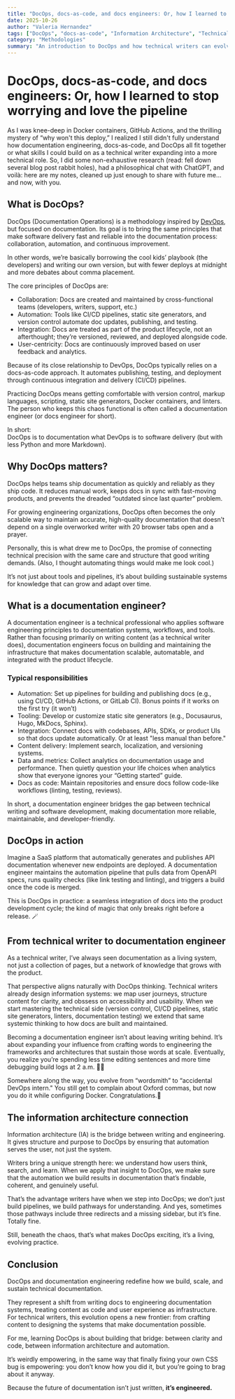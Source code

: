 ```yaml
---
title: "DocOps, docs-as-code, and docs engineers: Or, how I learned to stop worrying and love the pipeline"
date: 2025-10-26
author: "Valeria Hernandez"
tags: ["DocOps", "docs-as-code", "Information Architecture", "Technical Writing", "documentation engineering"]
category: "Methodologies"
summary: "An introduction to DocOps and how technical writers can evolve into documentation engineers by combining writing expertise with systems thinking and automation."
---
```

# DocOps, docs-as-code, and docs engineers: Or, how I learned to stop worrying and love the pipeline

As I was knee-deep in Docker containers, GitHub Actions, and the thrilling mystery of “why won't this deploy,” I realized I still didn't fully understand how documentation engineering, docs-as-code, and DocOps all fit together or what skills I could build on as a technical writer expanding into a more technical role. So, I did some non-exhaustive research (read: fell down several blog post rabbit holes), had a philosophical chat with ChatGPT, and voilà: here are my notes, cleaned up just enough to share with future me… and now, with you.

## What is DocOps?

DocOps (Documentation Operations) is a methodology inspired by [DevOps](https://en.wikipedia.org/wiki/DevOps), but focused on documentation. Its goal is to bring the same principles that make software delivery fast and reliable into the documentation process: collaboration, automation, and continuous improvement. 

In other words, we’re basically borrowing the cool kids’ playbook (the developers) and writing our own version, but with fewer deploys at midnight and more debates about comma placement.

The core principles of DocOps are:

- Collaboration: Docs are created and maintained by cross-functional teams (developers, writers, support, etc.)  
- Automation: Tools like CI/CD pipelines, static site generators, and version control automate doc updates, publishing, and testing.  
- Integration: Docs are treated as part of the product lifecycle, not an afterthought; they’re versioned, reviewed, and deployed alongside code.  
- User-centricity: Docs are continuously improved based on user feedback and analytics.

Because of its close relationship to DevOps, DocOps typically relies on a docs-as-code approach. It automates publishing, testing, and deployment through continuous integration and delivery (CI/CD) pipelines.

Practicing DocOps means getting comfortable with version control, markup languages, scripting, static site generators, Docker containers, and linters. The person who keeps this chaos functional is often called a documentation engineer (or docs engineer for short).

In short:  
DocOps is to documentation what DevOps is to software delivery (but with less Python and more Markdown).

## Why DocOps matters?

DocOps helps teams ship documentation as quickly and reliably as they ship code. It reduces manual work, keeps docs in sync with fast-moving products, and prevents the dreaded “outdated since last quarter” problem.

For growing engineering organizations, DocOps often becomes the only scalable way to maintain accurate, high-quality documentation that doesn’t depend on a single overworked writer with 20 browser tabs open and a prayer.

Personally, this is what drew me to DocOps, the promise of connecting technical precision with the same care and structure that good writing demands. (Also, I thought automating things would make me look cool.) 

It’s not just about tools and pipelines, it’s about building sustainable systems for knowledge that can grow and adapt over time.


## What is a documentation engineer?

A documentation engineer is a technical professional who applies software engineering principles to documentation systems, workflows, and tools. Rather than focusing primarily on writing content (as a technical writer does), documentation engineers focus on building and maintaining the infrastructure that makes documentation scalable, automatable, and integrated with the product lifecycle.

### Typical responsibilities

- Automation: Set up pipelines for building and publishing docs (e.g., using CI/CD, GitHub Actions, or GitLab CI). Bonus points if it works on the first try (it won’t) 
- Tooling: Develop or customize static site generators (e.g., Docusaurus, Hugo, MkDocs, Sphinx).  
- Integration: Connect docs with codebases, APIs, SDKs, or product UIs so that docs update automatically. Or at least "less manual than before." 
- Content delivery: Implement search, localization, and versioning systems. 
- Data and metrics: Collect analytics on documentation usage and performance. Then quietly question your life choices when analytics show that everyone ignores your “Getting started” guide.  
- Docs as code: Maintain repositories and ensure docs follow code-like workflows (linting, testing, reviews).

In short, a documentation engineer bridges the gap between technical writing and software development, making documentation more reliable, maintainable, and developer-friendly.

## DocOps in action

Imagine a SaaS platform that automatically generates and publishes API documentation whenever new endpoints are deployed. A documentation engineer maintains the automation pipeline that pulls data from OpenAPI specs, runs quality checks (like link testing and linting), and triggers a build once the code is merged.

This is DocOps in practice: a seamless integration of docs into the product development cycle; the kind of magic that only breaks right before a release. 🪄

## From technical writer to documentation engineer

As a technical writer, I’ve always seen documentation as a living system, not just a collection of pages, but a network of knowledge that grows with the product.  

That perspective aligns naturally with DocOps thinking. Technical writers already design information systems: we map user journeys, structure content for clarity, and obssess on accessibility and usability. When we start mastering the technical side (version control, CI/CD pipelines, static site generators, linters, documentation testing) we extend that same systemic thinking to how docs are built and maintained.

Becoming a documentation engineer isn’t about leaving writing behind. It’s about expanding your influence from crafting words to engineering the frameworks and architectures that sustain those words at scale. Eventually, you realize you’re spending less time editing sentences and more time debugging build logs at 2 a.m. 👩‍💻

Somewhere along the way, you evolve from “wordsmith” to “accidental DevOps intern." You still get to complain about Oxford commas, but now you do it while configuring Docker. Congratulations.🎉

## The information architecture connection

Information architecture (IA) is the bridge between writing and engineering. It gives structure and purpose to DocOps by ensuring that automation serves the user, not just the system.

Writers bring a unique strength here: we understand how users think, search, and learn. When we apply that insight to DocOps, we make sure that the automation we build results in documentation that’s findable, coherent, and genuinely useful.

That’s the advantage writers have when we step into DocOps; we don’t just build pipelines, we build pathways for understanding. And yes, sometimes those pathways include three redirects and a missing sidebar, but it’s fine. Totally fine.

Still, beneath the chaos, that’s what makes DocOps exciting, it’s a living, evolving practice.

## Conclusion

DocOps and documentation engineering redefine how we build, scale, and sustain technical documentation.  

They represent a shift from writing docs to engineering documentation systems, treating content as code and user experience as infrastructure. For technical writers, this evolution opens a new frontier: from crafting content to designing the systems that make documentation possible.  

For me, learning DocOps is about building that bridge: between clarity and code, between information architecture and automation.  

It’s weirdly empowering, in the same way that finally fixing your own CSS bug is empowering: you don’t know how you did it, but you’re going to brag about it anyway.

Because the future of documentation isn’t just written, **it’s engineered.**